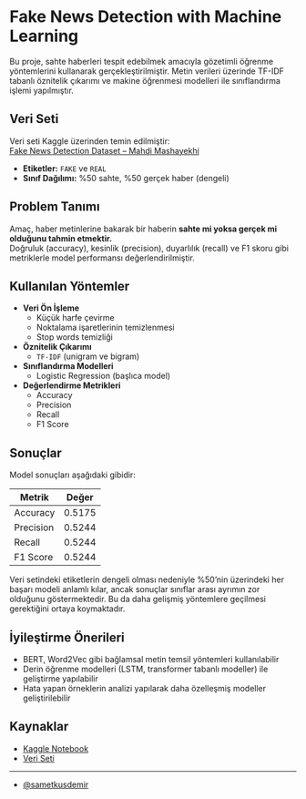 
#  Fake News Detection with Machine Learning

Bu proje, sahte haberleri tespit edebilmek amacıyla gözetimli öğrenme yöntemlerini kullanarak gerçekleştirilmiştir. Metin verileri üzerinde TF-IDF tabanlı öznitelik çıkarımı ve makine öğrenmesi modelleri ile sınıflandırma işlemi yapılmıştır.

##  Veri Seti

Veri seti Kaggle üzerinden temin edilmiştir:  
[Fake News Detection Dataset – Mahdi Mashayekhi](https://www.kaggle.com/datasets/mahdimashayekhi/fake-news-detection-dataset)

- **Etiketler:** `FAKE` ve `REAL`
- **Sınıf Dağılımı:** %50 sahte, %50 gerçek haber (dengeli)

##  Problem Tanımı

Amaç, haber metinlerine bakarak bir haberin **sahte mi yoksa gerçek mi olduğunu tahmin etmektir.**  
Doğruluk (accuracy), kesinlik (precision), duyarlılık (recall) ve F1 skoru gibi metriklerle model performansı değerlendirilmiştir.

##  Kullanılan Yöntemler

- **Veri Ön İşleme**
  - Küçük harfe çevirme
  - Noktalama işaretlerinin temizlenmesi
  - Stop words temizliği
- **Öznitelik Çıkarımı**
  - `TF-IDF` (unigram ve bigram)
- **Sınıflandırma Modelleri**
  - Logistic Regression (başlıca model)
- **Değerlendirme Metrikleri**
  - Accuracy
  - Precision
  - Recall
  - F1 Score

##  Sonuçlar

Model sonuçları aşağıdaki gibidir:

| Metrik     | Değer     |
|------------|-----------|
| Accuracy   | 0.5175    |
| Precision  | 0.5244    |
| Recall     | 0.5244    |
| F1 Score   | 0.5244    |


Veri setindeki etiketlerin dengeli olması nedeniyle %50’nin üzerindeki her başarı modeli anlamlı kılar, ancak sonuçlar sınıflar arası ayrımın zor olduğunu göstermektedir. Bu da daha gelişmiş yöntemlere geçilmesi gerektiğini ortaya koymaktadır.

##  İyileştirme Önerileri

- BERT, Word2Vec gibi bağlamsal metin temsil yöntemleri kullanılabilir
- Derin öğrenme modelleri (LSTM, transformer tabanlı modeller) ile geliştirme yapılabilir
- Hata yapan örneklerin analizi yapılarak daha özelleşmiş modeller geliştirilebilir

##  Kaynaklar

- [Kaggle Notebook](https://www.kaggle.com/code/sametkusdemir/fake-news-detection)
- [Veri Seti](https://www.kaggle.com/datasets/mahdimashayekhi/fake-news-detection-dataset)

---


- [@sametkusdemir](https://www.kaggle.com/sametkusdemir)
